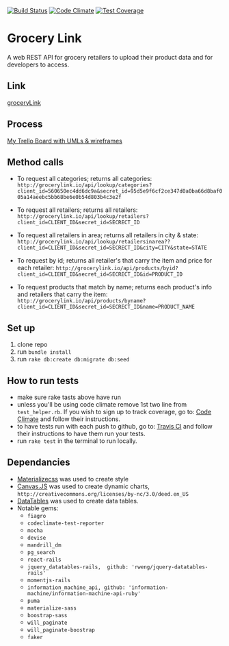 [![Build Status](https://travis-ci.org/alejandroereyes/grocery-link.svg?branch=master)](https://travis-ci.org/alejandroereyes/grocery-link)    [![Code Climate](https://codeclimate.com/github/alejandroereyes/grocery-link/badges/gpa.svg)](https://codeclimate.com/github/alejandroereyes/grocery-link)    [![Test Coverage](https://codeclimate.com/github/alejandroereyes/grocery-link/badges/coverage.svg)](https://codeclimate.com/github/alejandroereyes/grocery-link/coverage)

# Grocery Link
  A web REST API for grocery retailers to upload their product data and for developers to access.

## Link
  [groceryLink](www.grocerylink.io)


## Process
  [My Trello Board with UMLs & wireframes](https://trello.com/b/j78ElnvB/alejandro-reyes-grocerylink)

## Method calls
  * To request all categories; returns all categories: `http://grocerylink.io/api/lookup/categories?client_id=560650ec4dd6dc9a&secret_id=95d5e9f6cf2ce347d0a0ba66d8baf005a14aeebc5bb68be6e0b54d803b4c3e2f`

  * To request all retailers; returns all retailers: `http://grocerylink.io/api/lookup/retailers?client_id=CLIENT_ID&secret_id=SECRECT_ID`

  * To request all retailers in area; returns all retailers in city & state: `http://grocerylink.io/api/lookup/retailersinarea??client_id=CLIENT_ID&secret_id=SECRECT_ID&city=CITY&state=STATE`

  * To request by id; returns all retailer's that carry the item and price for each retailer: `http://grocerylink.io/api/products/byid?client_id=CLIENT_ID&secret_id=SECRECT_ID&id=PRODUCT_ID`

  * To request products that match by name; returns each product's info and retailers that carry the item: `http://grocerylink.io/api/products/byname?client_id=CLIENT_ID&secret_id=SECRECT_ID&name=PRODUCT_NAME`

## Set up
  1. clone repo
  2. run `bundle install`
  3. run `rake db:create db:migrate db:seed`

## How to run tests
  * make sure rake tasts above have run
  * unless you'll be using code climate remove 1st two line from `test_helper.rb`. If you wish to sign up to track coverage, go to: [Code Climate](https://codeclimate.com/) and follow their instructions.
  * to have tests run with each push to github, go to: [Travis CI](https://travis-ci.org/) and follow their instructions to have them run your tests.
  * run `rake test` in the terminal to run locally.

## Dependancies
  * [Materializecss](http://materializecss.com/) was used to create style
  * [Canvas.JS](http://canvasjs.com/) was used to create dynamic charts, `http://creativecommons.org/licenses/by-nc/3.0/deed.en_US`
  * [DataTables](http://datatables.net/) was used to create data tables.
  * Notable gems:
    * `fiagro`
    * `codeclimate-test-reporter`
    * `mocha`
    * `devise`
    * `mandrill_dm`
    * `pg_search`
    * `react-rails`
    * `jquery_datatables-rails,  github: 'rweng/jquery-datatables-rails'`
    * `momentjs-rails`
    * `information_machine_api, github: 'information-machine/information-machine-api-ruby'`
    * `puma`
    * `materialize-sass`
    * `boostrap-sass`
    * `will_paginate`
    * `will_paginate-boostrap`
    * `faker`


